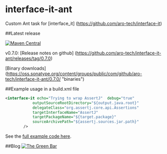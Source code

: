 # interface-it-ant
Custom Ant task for [interface_it] (https://github.com/aro-tech/interface-it)


##Latest release

[![Maven Central](https://maven-badges.herokuapp.com/maven-central/com.github.aro-tech/interface-it-ant/badge.svg)](http://search.maven.org/#artifactdetails|com.github.aro-tech|interface-it-ant|0.7.0|jar)

v0.7.0: [Release notes on github] (https://github.com/aro-tech/interface-it-ant/releases/tag/0.7.0)

[Binary downloads] (https://oss.sonatype.org/content/groups/public/com/github/aro-tech/interface-it-ant/0.7.0/ "binaries")

##Example usage in a build.xml file

```xml
<interface-it echo="Trying to wrap AssertJ"  debug="true"
			outputSourceRootDirectory="${output.java.root}" 
			delegateClass="org.assertj.core.api.Assertions" 
			targetInterfaceName="AssertJ" 
			targetPackageName="${target.package}"
			sourceArchivePath="${assertj.sources.jar.path}"
		/>
```
		
See the [full example code here](https://github.com/aro-tech/interface-it-ant/blob/master/examples/build.xml "full example code").

 

##Blog
[![The Green Bar](https://img.shields.io/badge/My_Blog:-The_Green_Bar-brightgreen.svg)](https://thegreenbar.wordpress.com/)
